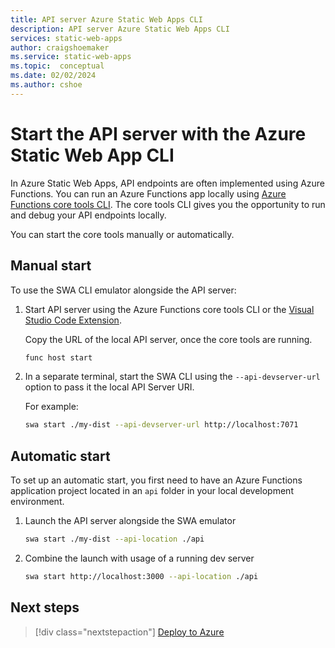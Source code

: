 ```yaml
---
title: API server Azure Static Web Apps CLI
description: API server Azure Static Web Apps CLI
services: static-web-apps
author: craigshoemaker
ms.service: static-web-apps
ms.topic:  conceptual
ms.date: 02/02/2024
ms.author: cshoe
---
```


# Start the API server with the Azure Static Web App CLI

In Azure Static Web Apps, API endpoints are often implemented using Azure Functions. You can run an Azure Functions app locally using [Azure Functions core tools CLI](/azure/azure-functions/functions-run-local). The core tools CLI gives you the opportunity to run and debug your API endpoints locally.

You can start the core tools manually or automatically.

## Manual start

To use the SWA CLI emulator alongside the API server:

1. Start API server using the Azure Functions core tools CLI or the [Visual Studio Code Extension](https://marketplace.visualstudio.com/items?itemName=ms-azuretools.vscode-azurefunctions).

    Copy the URL of the local API server, once the core tools are running.
  
    ```bash
    func host start
    ```

1. In a separate terminal, start the SWA CLI using the `--api-devserver-url` option to pass it the local API Server URI.

    For example:
  
    ```bash
    swa start ./my-dist --api-devserver-url http://localhost:7071
    ```

## Automatic start

To set up an automatic start, you first need to have an Azure Functions application project located in an `api` folder in your local development environment.

1. Launch the API server alongside the SWA emulator

    ```bash
    swa start ./my-dist --api-location ./api
    ```

1. Combine the launch with usage of a running dev server

    ```bash
    swa start http://localhost:3000 --api-location ./api
    ```
  
## Next steps

> [!div class="nextstepaction"]
> [Deploy to Azure](static-web-apps-cli-deploy.md)
